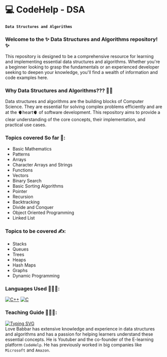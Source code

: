 # 💻 CodeHelp - DSA
#### `Data Structures and Algorithms`
### Welcome to the ✨ Data Structures and Algorithms repository! ✨ 
This repository is designed to be a comprehensive resource for learning and implementing essential data structures and algorithms. Whether you're a beginner looking to grasp the fundamentals or an experienced developer seeking to deepen your knowledge, you'll find a wealth of information and code examples here.
### Why Data Structures and Algorithms??? 🤔💭
Data structures and algorithms are the building blocks of Computer Science. They are essential for solving complex problems efficiently and are at the 🫀heart🫀 of software development. This repository aims to provide a clear understanding of the core concepts, their implementation, and practical use cases.
### Topics covered So far 💯:
- Basic Mathematics
- Patterns
- Arrays
- Character Arrays and Strings
- Functions
- Vectors
- Binary Search 
- Basic Sorting Algorithms
- Pointer
- Recursion
- Backtracking
- Divide and Conquer
- Object Oriented Programming
- Linked List
### Topics to be covered ✍️:
- Stacks
- Queues
- Trees
- Heaps
- Hash Maps
- Graphs
- Dynamic Programming
### Languages Used 👨🏻‍💻:
[![C++](https://img.shields.io/badge/C%2B%2B-00599C?style=for-the-badge&logo=c%2B%2B&logoColor=white)](https://cplusplus.com/)
[![C](https://img.shields.io/badge/C-239120?style=for-the-badge&logo=c&logoColor=white)](https://learn-c.org/)
### Teaching Guide 👨🏻‍🏫:
[![Typing SVG](https://readme-typing-svg.demolab.com/?lines=CodeHelp+-+By+Love+Babbar)](https://git.io/typing-svg) <br>
Love Babbar has extensive knowledge and experience in data structures and algorithms and has a passion for helping learners understand these essential concepts. He is Youtuber and the co-founder of the E-learning platform `CodeHelp`. He has previously worked in big companies like `Microsoft` and `Amazon`.
